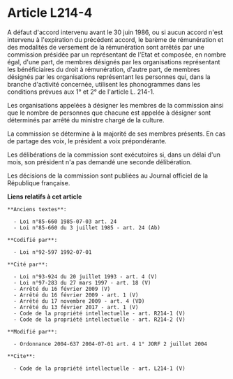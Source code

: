 # Article L214-4

A défaut d'accord intervenu avant le 30 juin 1986, ou si aucun accord n'est intervenu à l'expiration du précédent accord, le
barème de rémunération et des modalités de versement de la rémunération sont arrêtés par une commission présidée par un
représentant de l'Etat et composée, en nombre égal, d'une part, de membres désignés par les organisations représentant les
bénéficiaires du droit à rémunération, d'autre part, de membres désignés par les organisations représentant les personnes
qui, dans la branche d'activité concernée, utilisent les phonogrammes dans les conditions prévues aux 1° et 2° de l'article
L. 214-1. 

Les organisations appelées à désigner les membres de la commission ainsi que le nombre de personnes que chacune est appelée à
désigner sont déterminés par arrêté du ministre chargé de la culture. 

La commission se détermine à la majorité de ses membres présents. En cas de partage des voix, le président a voix
prépondérante. 

Les délibérations de la commission sont exécutoires si, dans un délai d'un mois, son président n'a pas demandé une seconde
délibération. 

Les décisions de la commission sont publiées au Journal officiel de la République française.

**Liens relatifs à cet article**

	**Anciens textes**:

	  - Loi n°85-660 1985-07-03 art. 24
	  - Loi n°85-660 du 3 juillet 1985 - art. 24 (Ab)

	**Codifié par**:

	  - Loi n°92-597 1992-07-01

	**Cité par**:

	  - Loi n°93-924 du 20 juillet 1993 - art. 4 (V)
	  - Loi n°97-283 du 27 mars 1997 - art. 18 (V)
	  - Arrêté du 16 février 2009 (V)
	  - Arrêté du 16 février 2009 - art. 1 (V)
	  - Arrêté du 17 novembre 2009 - art. 4 (VD)
	  - Arrêté du 13 février 2017 - art. 1 (V)
	  - Code de la propriété intellectuelle - art. R214-1 (V)
	  - Code de la propriété intellectuelle - art. R214-2 (V)

	**Modifié par**:

	  - Ordonnance 2004-637 2004-07-01 art. 4 1° JORF 2 juillet 2004

	**Cite**:

	  - Code de la propriété intellectuelle - art. L214-1 (V)
